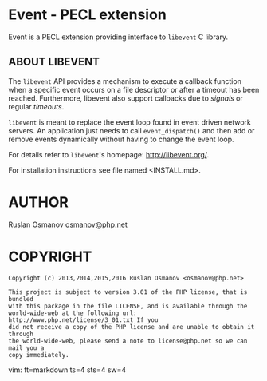 Event - PECL extension
======================

Event is a PECL extension providing interface to `libevent` C library.

ABOUT LIBEVENT
--------------

The `libevent` API provides a mechanism to execute a callback function when a
specific event occurs on a file descriptor or after a timeout has been reached.
Furthermore, libevent also support callbacks due to *signals* or regular
*timeouts*.

`libevent` is meant to replace the event loop found in event driven network
servers. An application just needs to call `event_dispatch()` and then add or
remove events dynamically without having to change the event loop.

For details refer to `libevent`'s homepage: <http://libevent.org/>.

For installation instructions see file named <INSTALL.md>.


AUTHOR
======

Ruslan Osmanov <osmanov@php.net>


COPYRIGHT
=========

	Copyright (c) 2013,2014,2015,2016 Ruslan Osmanov <osmanov@php.net>

	This project is subject to version 3.01 of the PHP license, that is bundled
	with this package in the file LICENSE, and is available through the
	world-wide-web at the following url: http://www.php.net/license/3_01.txt If you
	did not receive a copy of the PHP license and are unable to obtain it through
	the world-wide-web, please send a note to license@php.net so we can mail you a
	copy immediately.

vim: ft=markdown ts=4 sts=4 sw=4
